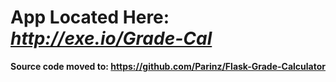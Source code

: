 

# App Located Here: *http://exe.io/Grade-Cal*









**Source code moved to: https://github.com/Parinz/Flask-Grade-Calculator**
